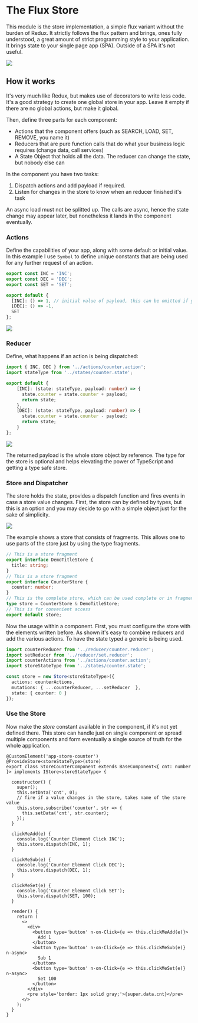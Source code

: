 # The Flux Store

This module is the store implementation, a simple flux variant without the burden of Redux. It strictly follows the flux pattern and brings, ones fully understood, a great amount of strict programming style to your application. It brings state to your single page app (SPA). Outside of a SPA it's not useful.

![](/assets/flux.png)

## How it works

It's very much like Redux, but makes use of decorators to write less code. It's a good strategy to create one global store in your app. Leave it empty if there are no global actions, but make it global.

Then, define three parts for each component:

* Actions that the component offers (such as SEARCH, LOAD, SET, REMOVE, you name it)
* Reducers that are pure function calls that do what your business logic requires (change data, call services)
* A State Object that holds all the data. The reducer can change the state, but nobody else can

In the component you have two tasks:

1. Dispatch actions and add payload if required.
2. Listen for changes in the store to know when an reducer finished it's task

An async load must not be splitted up. The calls are async, hence the state change may appear later, but nonetheless it lands in the component eventually.

### Actions

Define the capabilities of your app, along with some default or initial value. In this example I use `Symbol` to define unique constants that are being used for any further request of an action.

~~~ts
export const INC = 'INC';
export const DEC = 'DEC';
export const SET = 'SET';

export default {
  [INC]: () => 1, // initial value of payload, this can be omitted if you doesn't care
  [DEC]: () => -1,
  SET
};
~~~

![](/assets/actions.png)

### Reducer

Define, what happens if an action is being dispatched:

~~~ts
import { INC, DEC } from '../actions/counter.action';
import stateType from '../states/counter.state';

export default {
    [INC]: (state: stateType, payload: number) => {
      state.counter = state.counter + payload;
      return state;
    },
    [DEC]: (state: stateType, payload: number) => {
      state.counter = state.counter - payload;
      return state;
    }
};
~~~

![](/assets/reducer.png)

The returned payload is the whole store object by reference. The type for the store is optional and helps elevating the power of TypeScript and getting a type safe store.

### Store and Dispatcher

The store holds the state, provides a dispatch function and fires events in case a store value changes. First, the store can by defined by types, but this is an option and you may decide to go with a simple object just for the sake of simplicity.

![](/assets/store.png)

The example shows a store that consists of fragments. This allows one to use parts of the store just by using the type fragments.

~~~ts
// This is a store fragment
export interface DemoTitleStore {
  title: string;
}
// This is a store fragment
export interface CounterStore {
  counter: number;
}
// This is the complete store, which can be used complete or in fragments
type store = CounterStore & DemoTitleStore;
// This is for convenient access
export default store;
~~~

Now the usage within a component. First, you must configure the store with the elements written before. As shown it's easy to combine reducers and add the various actions. To have the state typed a generic is being used.

~~~ts
import counterReducer from '../reducer/counter.reducer';
import setReducer from '../reducer/set.reducer';
import counterActions from '../actions/counter.action';
import storeStateType from '../states/counter.state';

const store = new Store<storeStateType>({
  actions: counterActions,
  mutations: { ...counterReducer, ...setReducer  },
  state: { counter: 0 }
});
~~~

### Use the Store

Now make the *store* constant available in the component, if it's not yet defined there. This store can handle just on single component or spread multiple components and form eventually a single source of truth for the whole application.

~~~tsx
@CustomElement('app-store-counter')
@ProvideStore<storeStateType>(store)
export class StoreCounterComponent extends BaseComponent<{ cnt: number }> implements IStore<storeStateType> {

  constructor() {
    super();
    this.setData('cnt', 0);
    // fire if a value changes in the store, takes name of the store value
    this.store.subscribe('counter', str => {
      this.setData('cnt', str.counter);
    });
  }

  clickMeAdd(e) {
    console.log('Counter Element Click INC');
    this.store.dispatch(INC, 1);
  }

  clickMeSub(e) {
    console.log('Counter Element Click DEC');
    this.store.dispatch(DEC, 1);
  }

  clickMeSet(e) {
    console.log('Counter Element Click SET');
    this.store.dispatch(SET, 100);
  }

  render() {
    return (
      <>
        <div>
          <button type='button' n-on-Click={e => this.clickMeAdd(e)}>
            Add 1
          </button>
          <button type='button' n-on-Click={e => this.clickMeSub(e)} n-async>
            Sub 1
          </button>
          <button type='button' n-on-Click={e => this.clickMeSet(e)} n-async>
            Set 100
          </button>
        </div>
        <pre style='border: 1px solid gray;'>{super.data.cnt}</pre>
      </>
    );
  }
}
~~~


